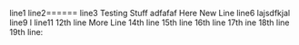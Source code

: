 line1
line2======
line3
Testing Stuff
adfafaf
Here New Line
line6
lajsdfkjal
line9
l
line11
12th line
More Line
14th line
15th line
16th line
17th ine
18th line
19th line:
